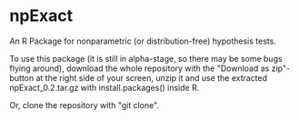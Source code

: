 npExact
=======

An R Package for nonparametric (or distribution-free) hypothesis tests.

To use this package (it is still in alpha-stage, so there may be some bugs flying around), 
download the whole repository with the "Download as zip"-button at the right side of your screen, unzip it 
and use the extracted npExact_0.2.tar.gz with install.packages() inside R.

Or, clone the repository with "git clone".
